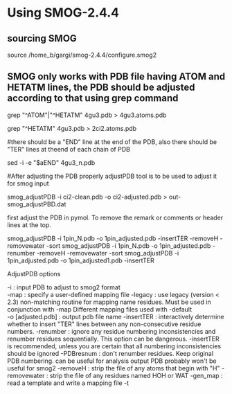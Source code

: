 # Using SMOG-2.4.4
## sourcing SMOG

source /home_b/gargi/smog-2.4.4/configure.smog2

## SMOG only works with PDB file having ATOM and HETATM lines, the PDB should be adjusted according to that using grep command

grep "^ATOM"|"^HETATM" 4gu3.pdb > 4gu3.atoms.pdb

grep "^HETATM" 4gu3.pdb > 2ci2.atoms.pdb

#there should be a "END" line at the end of the PDB, also there should be "TER" lines at theend of each chain of PDB

sed -i -e "\$aEND" 4gu3_n.pdb

#After adjusting the PDB properly adjustPDB tool is to be used to adjust it for smog input

smog_adjustPDB -i ci2-clean.pdb -o ci2-adjusted.pdb > out-smog_adjustPBD.dat

first adjust the PDB in pymol. To remove the remark or comments or header lines at the top.

smog_adjustPDB -i 1pin_N.pdb -o 1pin_adjusted.pdb -insertTER -removeH -removewater -sort
smog_adjustPDB -i 1pin_N.pdb -o 1pin_adjusted.pdb -renumber -removeH -removewater -sort
smog_adjustPDB -i 1pin_adjusted.pdb -o 1pin_adjusted1.pdb -insertTER

AdjustPDB options

-i <filename>                : input PDB to adjust to smog2 format           
-map <filename>              : specify a user-defined mapping file
-legacy                      : use legacy (version < 2.3) non-matching routine
                               for mapping name residues. Must be used in conjunction with -map 
                               Different mapping files used with -default     
-o [adjusted.pdb]            : output pdb file name
-insertTER                   : interactively determine whether to insert "TER" lines 
                               between any non-consecutive residue numbers.
-renumber                    : ignore any residue numbering inconsistencies 
                               and renumber residues sequentially. This option
                               can be dangerous. -insertTER is recommended, unless
                               you are certain that all numbering inconsistencies 
                               should be ignored 
-PDBresnum                   : don't renumber residues. Keep original PDB numbering.
                               can be useful for analysis
                              output PDB probably won't be useful for smog2
 -removeH                    : strip the file of any atoms that begin with "H"
 -removewater                : strip the file of any residues named HOH or WAT
 -gen_map <map name>         : read a template and write a mapping file
 -t <template dir>           : template directory (only for use with -gen_map)
 -large                      : use base-N (N>10) for indexing atom and residues
                               Necessary if a single chain has more than 
                               9999 residues or 99999 atoms.
 -sort                       : reorder atoms in each residue by name 
 -subALA                     : if a residue only has C, CA, N, O, and CB atoms, 
                               then rename it ALA
 -warn [0]                   : convert first N errors to warnings (-1: convert 
                               all errors) 
 -help                       : show options


#Generate default C-alpha model

smog2 -i input.pdb -CA

#Running simulation using GROMACS-4.5.4

#sourceing gromacs-4.5.4

source /software/smog454/bin/GMXRC.bash

#generate a mdrun.mdp file keeping the following text in it. You might need to change the parameters if needed


integrator = sd ;Run control: Use Langevin Dynamics protocols.
dt = 0.0005 ;time step in reduced units.
nsteps = 100000 ;number of integration steps
nstxout = 100000 ;frequency to write coordinates to output trajectory .trr file.
nstvout = 100000 ;frequency to write velocities to output trajectory .trr file
nstlog = 1000 ;frequency to write energies to log file
nstenergy = 1000 ;frequency to write energies to energy file
nstxtcout = 1000 ;frequency to write coordinates to .xtc trajectory
xtc_grps = system ;group(s) to write to .xtc trajectory (assuming no ndx file is supplied to grompp).
energygrps = system ;group(s) to write to energy file
nstlist = 20 ;Frequency to update the neighbor list
ns_type = grid ; use grid-based neighbor searching
rlist = 3.0 ;cut-off distance for the short-range neighbor list
rcoulomb = 3.0 ; cut-off distance for coulomb interactions
rvdw = 3.0 ; cut-off distance for Vdw interactions
coulombtype = User
vdwtype = User
pbc = no ; Periodic boundary conditions in all the directions
table-extension = 10 ; (nm) Should equals half of the box's longest diagonal.
tc-grps = system ;Temperature coupling
tau_t = 1.0 ; Temperature coupling time constant. Smaller values = stronger coupling.
ref_t = 80.0 ; ~1 reduced temperature unit (see Gromacs manual or SMOG 2 manual for details)
Pcoupl = no ;Pressure coupling
gen_vel = yes ;Velocity generation
gen_temp = 80.0
gen_seed = -1
ld_seed = -1
comm_mode = angular ; center of mass velocity removal.

#When using user-defined potentials (i.e.  not 6-12, or direct Coulomb interactions), then it  is necessary  to  provide  a  table  file  that  contains  tabulated  potentials  and  forces using the smog_tablegen tool

-N		 <integer>		 exponent  of  attractive  non-bonded interaction 	         6
-M 		 <integer>	 	 exponent  of  repulsive  non-bondedinteraction             12
-ic 	 <float>	   	 total  monovalent  ion  concentration(Molar) 
                     for DH interaction                                          0
-temp	 <float>		   simulation temperature corresponding to room
                     temperature (Gromacs units)                                300
-units <float>		   units  to  be  used  in  the  simulation (kCal or kJ)     kCal
-sd		 <float>       distance   (nm)   to   start   switching function
                     for electrostatics                                         1.0
-sc    <float>       distance  (nm)  at  which  switching function 
                     enforces  elec.   Interactions go to zero                  1.5
-tl		 <float>		   length (nm) of table                                         5
-table <string>      output table file name                                   table.xvg
-help                show options                                                N/A

#generate the table using the following command

smog_tablegen -N 10 -M 12 -tl 20.0 -table table.xvg

#Generate the .tpr file using the command

grompp -f mdrun.mdp -c smog.gro -p smog.top -o run.tpr

#Performing MD simulation

mdrun -s run.tpr -noddcheck -table table.xvg -tablep table.xvg

#after running a simulation

trjconv -s run.tpr -f traj.xtc -o mdnoPBC.xtc -pbc mol -center

#creating a PDB file to view from simulation

trjconv -s run.tpr -f mdnoPBC.xtc -dt 5 -o traj.pdb
